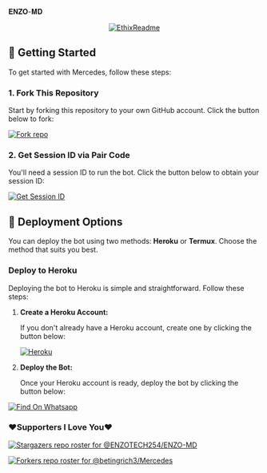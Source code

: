 𝐄𝐍𝐙𝐎-𝐌𝐃

<p align="center">
  <a href="https://github.com/ENZOTECH254/ENZO-MD"><img src="http://readme-typing-svg.herokuapp.com?color=red&center=true&vCenter=true&multiline=false&lines=Enzo+Whatsapp+Bot;Developed+by+enzo;Give+star+and+forks+this+Repo+🌟" alt="EthixReadme"></a>
</p>

## 🚀 Getting Started

To get started with Mercedes, follow these steps:

### 1. Fork This Repository

Start by forking this repository to your own GitHub account. Click the button below to fork:

<a href='https://github.com/ENZOTECH254/ENZO-MD/fork' target="_blank"><img alt='Fork repo' src='https://img.shields.io/badge/Fork This Repo-black?style=for-the-badge&logo=git&logoColor=white'/></a>

### 2. Get Session ID via Pair Code

You'll need a session ID to run the bot. Click the button below to obtain your session ID:

<a href='https://professional-kitty-goutammallick516-86803e18.koyeb.app' target="_blank"><img alt='Get Session ID' src='https://img.shields.io/badge/Click here to get your session id-black?style=for-the-badge&logo=opencv&logoColor=blue'/></a>

## 🚀 Deployment Options

You can deploy the bot using two methods: **Heroku** or **Termux**. Choose the method that suits you best.

### Deploy to Heroku

Deploying the bot to Heroku is simple and straightforward. Follow these steps:

1. **Create a Heroku Account:**

   If you don't already have a Heroku account, create one by clicking the button below:

   <a href='https://signup.heroku.com/' target="_blank"><img alt='Heroku' src='https://img.shields.io/badge/-Create-black?style=for-the-badge&logo=heroku&logoColor=yellow'/></a>
   
2. **Deploy the Bot:**

   Once your Heroku account is ready, deploy the bot by clicking the button below:

[![Find On Whatsapp ](https://img.shields.io/badge/➤Click-Here-red.svg)](https://dashboard.heroku.com/new?template=https://github.com/ENZOTECH254/ENZO-MD)

### ❤️Supporters I Love You❤️
[![Stargazers repo roster for @ENZOTECH254/ENZO-MD](http://reporoster.com/stars/dark/ENZOTECH254/ENZO-MD)](https://github.com/ENZOTECH254/ENZO-MD/stargazers)
     
[![Forkers repo roster for @betingrich3/Mercedes](http://reporoster.com/forks/dark/ENZOTECH254/ENZO-MD)](https://github.com/ENZOTECH254/ENZO-MD/network/members)
